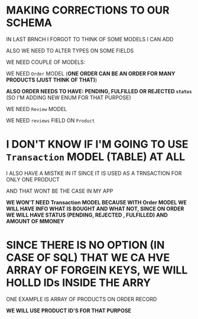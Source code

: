 # MAKING CORRECTIONS TO OUR SCHEMA

IN LAST BRNCH I FORGOT TO THINK OF SOME MODELS I CAN ADD

ALSO WE NEED TO ALTER TYPES ON SOME FIELDS

WE NEED COUPLE OF MODELS:

WE NEED `Order` MODEL (**ONE ORDER CAN BE AN ORDER FOR MANY PRODUCTS (JUST THINK OF THAT)**)

**ALSO ORDER NEEDS TO HAVE: PENDING,  FULFILLED OR REJECTED `status`** (SO I'M ADDING NEW ENUM FOR THAT PURPOSE)

WE NEED `Review` MODEL

WE NEED `reviews` FIELD ON `Product`

# I DON'T KNOW IF I'M GOING TO USE `Transaction` MODEL (TABLE) AT ALL

I ALSO HAVE A MISTKE IN IT SINCE IT IS USED AS A TRNSACTION FOR ONLY ONE PRODUCT

AND THAT WONT BE THE CASE IN MY APP

**WE WON'T NEED Transaction MODEL BECAUSE WITH Order MODEL WE WILL HAVE INFO WHAT IS BOUGHT AND WHAT NOT, SINCE ON ORDER WE WILL HAVE STATUS (PENDING, REJECTED , FULFILLED) AND AMOUNT OF MMONEY**

# SINCE THERE IS NO OPTION (IN CASE OF SQL) THAT WE CA HVE ARRAY OF FORGEIN KEYS, WE WILL HOLLD IDs INSIDE THE ARRY

ONE EXAMPLE IS ARRAY OF PRODUCTS ON ORDER RECORD

**WE WILL USE PRODUCT ID'S FOR THAT PURPOSE**